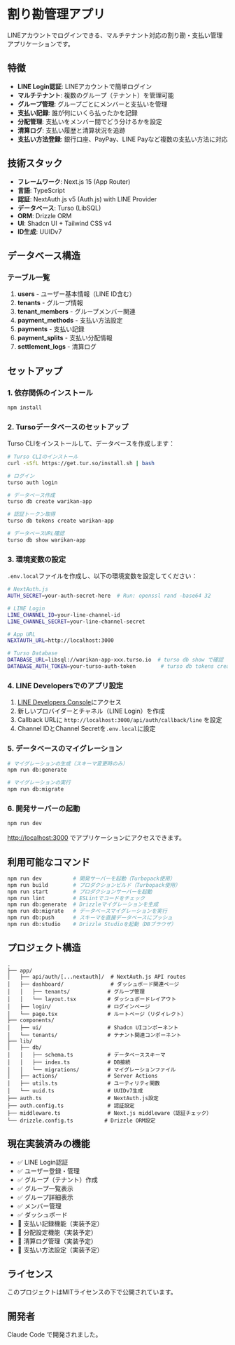# 割り勘管理アプリ

LINEアカウントでログインできる、マルチテナント対応の割り勘・支払い管理アプリケーションです。

## 特徴

- **LINE Login認証**: LINEアカウントで簡単ログイン
- **マルチテナント**: 複数のグループ（テナント）を管理可能
- **グループ管理**: グループごとにメンバーと支払いを管理
- **支払い記録**: 誰が何にいくら払ったかを記録
- **分配管理**: 支払いをメンバー間でどう分けるかを設定
- **清算ログ**: 支払い履歴と清算状況を追跡
- **支払い方法登録**: 銀行口座、PayPay、LINE Payなど複数の支払い方法に対応

## 技術スタック

- **フレームワーク**: Next.js 15 (App Router)
- **言語**: TypeScript
- **認証**: NextAuth.js v5 (Auth.js) with LINE Provider
- **データベース**: Turso (LibSQL)
- **ORM**: Drizzle ORM
- **UI**: Shadcn UI + Tailwind CSS v4
- **ID生成**: UUIDv7

## データベース構造

### テーブル一覧

1. **users** - ユーザー基本情報（LINE ID含む）
2. **tenants** - グループ情報
3. **tenant_members** - グループメンバー関連
4. **payment_methods** - 支払い方法設定
5. **payments** - 支払い記録
6. **payment_splits** - 支払い分配情報
7. **settlement_logs** - 清算ログ

## セットアップ

### 1. 依存関係のインストール

```bash
npm install
```

### 2. Tursoデータベースのセットアップ

Turso CLIをインストールして、データベースを作成します：

```bash
# Turso CLIのインストール
curl -sSfL https://get.tur.so/install.sh | bash

# ログイン
turso auth login

# データベース作成
turso db create warikan-app

# 認証トークン取得
turso db tokens create warikan-app

# データベースURL確認
turso db show warikan-app
```

### 3. 環境変数の設定

`.env.local`ファイルを作成し、以下の環境変数を設定してください：

```bash
# NextAuth.js
AUTH_SECRET=your-auth-secret-here  # Run: openssl rand -base64 32

# LINE Login
LINE_CHANNEL_ID=your-line-channel-id
LINE_CHANNEL_SECRET=your-line-channel-secret

# App URL
NEXTAUTH_URL=http://localhost:3000

# Turso Database
DATABASE_URL=libsql://warikan-app-xxx.turso.io  # turso db show で確認
DATABASE_AUTH_TOKEN=your-turso-auth-token        # turso db tokens create で取得
```

### 4. LINE Developersでのアプリ設定

1. [LINE Developers Console](https://developers.line.biz/console/)にアクセス
2. 新しいプロバイダーとチャネル（LINE Login）を作成
3. Callback URLに `http://localhost:3000/api/auth/callback/line` を設定
4. Channel IDとChannel Secretを`.env.local`に設定

### 5. データベースのマイグレーション

```bash
# マイグレーションの生成（スキーマ変更時のみ）
npm run db:generate

# マイグレーションの実行
npm run db:migrate
```

### 6. 開発サーバーの起動

```bash
npm run dev
```

[http://localhost:3000](http://localhost:3000) でアプリケーションにアクセスできます。

## 利用可能なコマンド

```bash
npm run dev          # 開発サーバーを起動（Turbopack使用）
npm run build        # プロダクションビルド（Turbopack使用）
npm run start        # プロダクションサーバーを起動
npm run lint         # ESLintでコードをチェック
npm run db:generate  # Drizzleマイグレーションを生成
npm run db:migrate   # データベースマイグレーションを実行
npm run db:push      # スキーマを直接データベースにプッシュ
npm run db:studio    # Drizzle Studioを起動（DBブラウザ）
```

## プロジェクト構造

```
.
├── app/
│   ├── api/auth/[...nextauth]/  # NextAuth.js API routes
│   ├── dashboard/               # ダッシュボード関連ページ
│   │   ├── tenants/            # グループ管理
│   │   └── layout.tsx          # ダッシュボードレイアウト
│   ├── login/                  # ログインページ
│   └── page.tsx                # ルートページ（リダイレクト）
├── components/
│   ├── ui/                     # Shadcn UIコンポーネント
│   └── tenants/                # テナント関連コンポーネント
├── lib/
│   ├── db/
│   │   ├── schema.ts           # データベーススキーマ
│   │   ├── index.ts            # DB接続
│   │   └── migrations/         # マイグレーションファイル
│   ├── actions/                # Server Actions
│   ├── utils.ts                # ユーティリティ関数
│   └── uuid.ts                 # UUIDv7生成
├── auth.ts                     # NextAuth.js設定
├── auth.config.ts              # 認証設定
├── middleware.ts               # Next.js middleware（認証チェック）
└── drizzle.config.ts          # Drizzle ORM設定
```

## 現在実装済みの機能

- ✅ LINE Login認証
- ✅ ユーザー登録・管理
- ✅ グループ（テナント）作成
- ✅ グループ一覧表示
- ✅ グループ詳細表示
- ✅ メンバー管理
- ✅ ダッシュボード
- 🚧 支払い記録機能（実装予定）
- 🚧 分配設定機能（実装予定）
- 🚧 清算ログ管理（実装予定）
- 🚧 支払い方法設定（実装予定）

## ライセンス

このプロジェクトはMITライセンスの下で公開されています。

## 開発者

Claude Code で開発されました。
